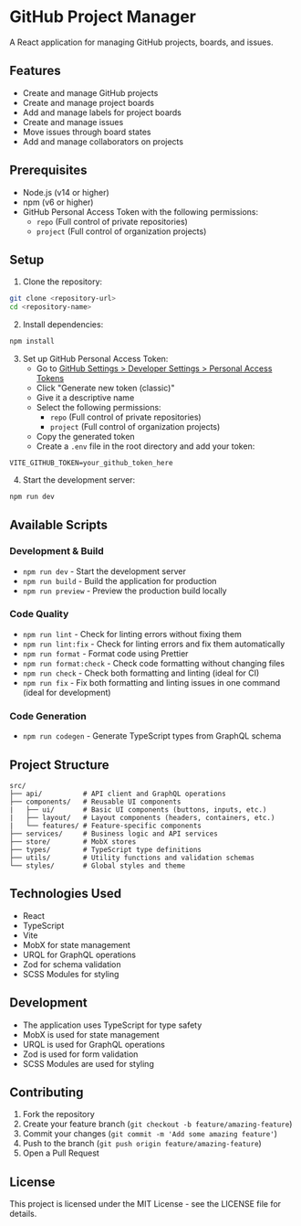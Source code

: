 # GitHub Project Manager

A React application for managing GitHub projects, boards, and issues.

## Features

- Create and manage GitHub projects
- Create and manage project boards
- Add and manage labels for project boards
- Create and manage issues
- Move issues through board states
- Add and manage collaborators on projects

## Prerequisites

- Node.js (v14 or higher)
- npm (v6 or higher)
- GitHub Personal Access Token with the following permissions:
  - `repo` (Full control of private repositories)
  - `project` (Full control of organization projects)

## Setup

1. Clone the repository:

```bash
git clone <repository-url>
cd <repository-name>
```

2. Install dependencies:

```bash
npm install
```

3. Set up GitHub Personal Access Token:
   - Go to [GitHub Settings > Developer Settings > Personal Access Tokens](https://github.com/settings/tokens)
   - Click "Generate new token (classic)"
   - Give it a descriptive name
   - Select the following permissions:
     - `repo` (Full control of private repositories)
     - `project` (Full control of organization projects)
   - Copy the generated token
   - Create a `.env` file in the root directory and add your token:

```env
VITE_GITHUB_TOKEN=your_github_token_here
```

4. Start the development server:

```bash
npm run dev
```

## Available Scripts

### Development & Build

- `npm run dev` - Start the development server
- `npm run build` - Build the application for production
- `npm run preview` - Preview the production build locally

### Code Quality

- `npm run lint` - Check for linting errors without fixing them
- `npm run lint:fix` - Check for linting errors and fix them automatically
- `npm run format` - Format code using Prettier
- `npm run format:check` - Check code formatting without changing files
- `npm run check` - Check both formatting and linting (ideal for CI)
- `npm run fix` - Fix both formatting and linting issues in one command (ideal for development)

### Code Generation

- `npm run codegen` - Generate TypeScript types from GraphQL schema

## Project Structure

```
src/
├── api/          # API client and GraphQL operations
├── components/   # Reusable UI components
|   ├── ui/       # Basic UI components (buttons, inputs, etc.)
|   ├── layout/   # Layout components (headers, containers, etc.)
|   └── features/ # Feature-specific components
├── services/     # Business logic and API services
├── store/        # MobX stores
├── types/        # TypeScript type definitions
├── utils/        # Utility functions and validation schemas
└── styles/       # Global styles and theme
```

## Technologies Used

- React
- TypeScript
- Vite
- MobX for state management
- URQL for GraphQL operations
- Zod for schema validation
- SCSS Modules for styling

## Development

- The application uses TypeScript for type safety
- MobX is used for state management
- URQL is used for GraphQL operations
- Zod is used for form validation
- SCSS Modules are used for styling

## Contributing

1. Fork the repository
2. Create your feature branch (`git checkout -b feature/amazing-feature`)
3. Commit your changes (`git commit -m 'Add some amazing feature'`)
4. Push to the branch (`git push origin feature/amazing-feature`)
5. Open a Pull Request

## License

This project is licensed under the MIT License - see the LICENSE file for details.
